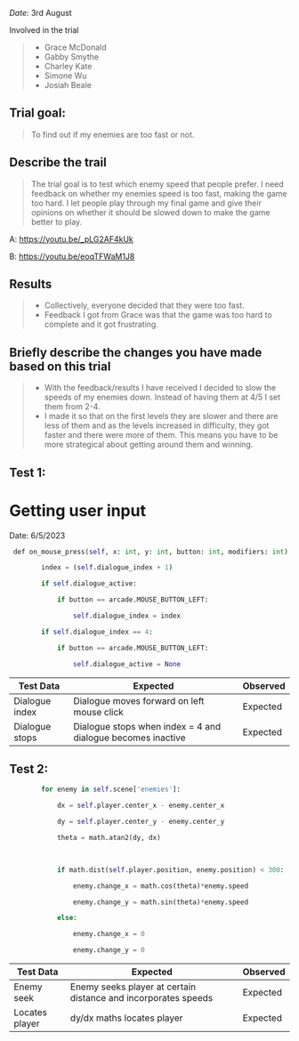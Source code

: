 _Date:_ 3rd August

Involved in the trial
>- Grace McDonald
>- Gabby Smythe
>- Charley Kate
>- Simone Wu
>- Josiah Beale

## Trial goal:
>To find out if my enemies are too fast or not.


## Describe the trail
> The trial goal is to test which enemy speed that people prefer. I need feedback on whether my enemies speed is too fast, making the game too hard. I let people play through my final game and give their opinions on whether it should be slowed down to make the game better to play.



A: https://youtu.be/_pLG2AF4kUk


B: https://youtu.be/eoqTFWaM1J8



## Results
> - Collectively, everyone decided that they were too fast. 
> - Feedback I got from Grace was that the game was too hard to complete and it got frustrating.
>
## Briefly describe the changes you have made based on this trial
> - With the feedback/results I have received I decided to slow the speeds of my enemies down. Instead of having them at 4/5 I set them from 2-4.
> - I made it so that on the first levels they are slower and there are less of them and as the levels increased in difficulty, they got faster and there were more of them. This means you have to be more strategical about getting around them and winning.

## Test 1:
# Getting user input

Date: 6/5/2023


```python
 def on_mouse_press(self, x: int, y: int, button: int, modifiers: int):

        index = (self.dialogue_index + 1) 

        if self.dialogue_active:

            if button == arcade.MOUSE_BUTTON_LEFT:

                self.dialogue_index = index  

        if self.dialogue_index == 4:

            if button == arcade.MOUSE_BUTTON_LEFT:

                self.dialogue_active = None
```

| Test Data      | Expected                              | Observed |
| -------------- | ------------------------------------- | -------- |
| Dialogue index | Dialogue moves forward on left mouse click | Expected |
| Dialogue stops | Dialogue stops when index = 4 and dialogue becomes inactive      | Expected |



## Test 2:


```python
        for enemy in self.scene['enemies']:

            dx = self.player.center_x - enemy.center_x

            dy = self.player.center_y - enemy.center_y

            theta = math.atan2(dy, dx)

  

            if math.dist(self.player.position, enemy.position) < 300:

                enemy.change_x = math.cos(theta)*enemy.speed

                enemy.change_y = math.sin(theta)*enemy.speed

            else:

                enemy.change_x = 0

                enemy.change_y = 0
```

| Test Data      | Expected                                                       | Observed |
| -------------- | -------------------------------------------------------------- | -------- |
| Enemy seek     | Enemy seeks player at certain distance and incorporates speeds | Expected |
| Locates player | dy/dx maths locates player                                     | Expected |



